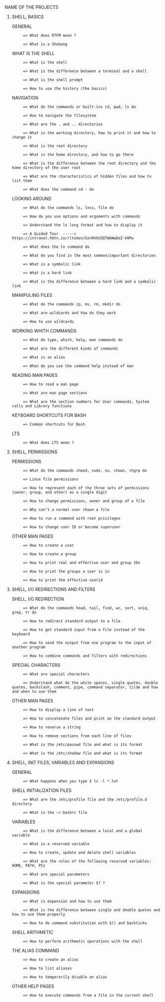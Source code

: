 NAME OF THE  PROJECTS


1. SHELL, BASICS

   GENERAL

            => What does RTFM mean ?

            => What is a Shebang


   WHAT IS THE SHELL

            => What is the shell

            => What is the difference between a terminal and a shell

            => What is the shell prompt

            => How to use the history (the basics)


   NAVIGATION

            => What do the commands or built-ins cd, pwd, ls do

            => How to navigate the filesystem

            => What are the . and .. directories

            => What is the working directory, how to print it and how to change it

            => What is the root directory

            => What is the home directory, and how to go there

            => What is the difference between the root directory and the home directory of the user root

            => What are the characteristics of hidden files and how to list them

            => What does the command cd - do


   LOOKING AROUND

            => What do the commands ls, less, file do

            => How do you use options and arguments with commands

            => Understand the ls long format and how to display it

            => A Guided Tour  ----->  https://intranet.hbtn.io/rltoken/GznRkhU3QTWAWwDeZ-k9Pw

            => What does the ln command do

            => What do you find in the most common/important directories

            => What is a symbolic link

            => What is a hard link

            => What is the difference between a hard link and a symbolic link


   MANIPULING FILES

            => What do the commands cp, mv, rm, mkdir do

            => What are wildcards and how do they work

            => How to use wildcards

   
   WORKING WHITH COMMANDS

            => What do type, which, help, man commands do 

            => What are the different kinds of commands

            => What is an alias

            => When do you use the command help instead of man


   READING MAN PAGES

            => How to read a man page

            => What are man page sections

            => What are the section numbers for User commands, System calls and Library functions


   KEYBOARD SHORTCUTS FOR BASH

            => Common shortcuts for Bash


   LTS

            => What does LTS mean ?





2. SHELL, PERMISSIONS

   PERMISSIONS

            => What do the commands chmod, sudo, su, chown, chgrp do
 
            => Linux file permissions

            => How to represent each of the three sets of permissions (owner, group, and other) as a single digit

            => How to change permissions, owner and group of a file

            => Why can’t a normal user chown a file

            => How to run a command with root privileges

            => How to change user ID or become superuser


   OTHER MAN PAGES

            => How to create a user

            => How to create a group

            => How to print real and effective user and group IDs

            => How to print the groups a user is in

            => How to print the effective userid





3. SHELL, I/O REDIRECTIONS AND FILTERS

   SHELL, I/O REDIRECTION

            => What do the commands head, tail, find, wc, sort, uniq, grep, tr do 

            => How to redirect standard output to a file

            => How to get standard input from a file instead of the keyboard

            => How to send the output from one program to the input of another program

            => How to combine commands and filters with redirections


   SPECIAL CHARACTERS

            => What are special characters

            => Understand what do the white spaces, single quotes, double quotes, backslash, comment, pipe, command separator, tilde and how and when to use them


   OTHER MAN PAGES

            => How to display a line of text

            => How to concatenate files and print on the standard output

            => How to reverse a string

            => How to remove sections from each line of files

            => What is the /etc/passwd file and what is its format

            => What is the /etc/shadow file and what is its format





4. SHELL, INIT FILES, VARIABLES AND EXPANSIONS

   GENERAL

            => What happens when you type $ ls -l *.txt


   SHELL INITIALIZATION FILES

            => What are the /etc/profile file and the /etc/profile.d directory

            => What is the ~/.bashrc file


   VARIABLES

            => What is the difference between a local and a global variable

            => What is a reserved variable

            => How to create, update and delete shell variables

            => What are the roles of the following reserved variables: HOME, PATH, PS1

            => What are special parameters

            => What is the special parameter $? ?


   EXPANSIONS

            => What is expansion and how to use them

            => What is the difference between single and double quotes and how to use them properly

            => How to do command substitution with $() and backticks


   SHELL ARITHMETIC

            => How to perform arithmetic operations with the shell


   THE ALIAS COMMAND

            => How to create an alias

            => How to list aliases

            => How to temporarily disable an alias


   OTHER HELP PAGES

            => How to execute commands from a file in the current shell

